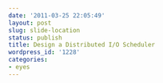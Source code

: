 ```yaml
---
date: '2011-03-25 22:05:49'
layout: post
slug: slide-location
status: publish
title: Design a Distributed I/O Scheduler
wordpress_id: '1228'
categories:
- eyes
---
```



